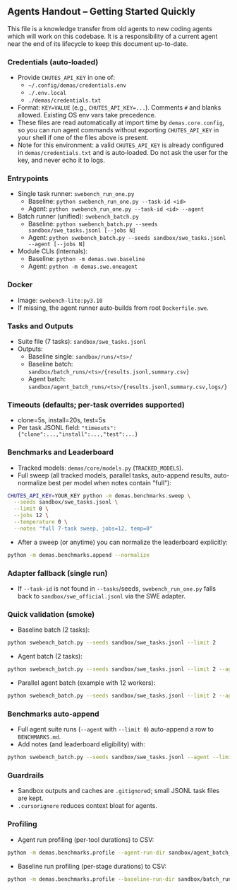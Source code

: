 ## Agents Handout – Getting Started Quickly

This file is a knowledge transfer from old agents to new coding agents which will work on this codebase. It is a responsibility of a current agent near the end of its lifecycle to keep this document up-to-date.

### Credentials (auto‑loaded)
- Provide `CHUTES_API_KEY` in one of:
  - `~/.config/demas/credentials.env`
  - `./.env.local`
  - `./demas/credentials.txt`
- Format: `KEY=VALUE` (e.g., `CHUTES_API_KEY=...`). Comments `#` and blanks allowed. Existing OS env vars take precedence.
 - These files are read automatically at import time by `demas.core.config`, so you can run agent commands without exporting `CHUTES_API_KEY` in your shell if one of the files above is present.
 - Note for this environment: a valid `CHUTES_API_KEY` is already configured in `demas/credentials.txt` and is auto‑loaded. Do not ask the user for the key, and never echo it to logs.

### Entrypoints
- Single task runner: `swebench_run_one.py`
  - Baseline: `python swebench_run_one.py --task-id <id>`
  - Agent: `python swebench_run_one.py --task-id <id> --agent`
- Batch runner (unified): `swebench_batch.py`
  - Baseline: `python swebench_batch.py --seeds sandbox/swe_tasks.jsonl [--jobs N]`
  - Agent: `python swebench_batch.py --seeds sandbox/swe_tasks.jsonl --agent [--jobs N]`
- Module CLIs (internals):
  - Baseline: `python -m demas.swe.baseline`
  - Agent: `python -m demas.swe.oneagent`

### Docker
- Image: `swebench-lite:py3.10`
- If missing, the agent runner auto‑builds from root `Dockerfile.swe`.

### Tasks and Outputs
- Suite file (7 tasks): `sandbox/swe_tasks.jsonl`
- Outputs:
  - Baseline single: `sandbox/runs/<ts>/`
  - Baseline batch: `sandbox/batch_runs/<ts>/{results.jsonl,summary.csv}`
  - Agent batch: `sandbox/agent_batch_runs/<ts>/{results.jsonl,summary.csv,logs/}`

### Timeouts (defaults; per‑task overrides supported)
- clone=5s, install=20s, test=5s
- Per task JSONL field: `"timeouts": {"clone":...,"install":...,"test":...}`

### Benchmarks and Leaderboard
- Tracked models: `demas/core/models.py` (`TRACKED_MODELS`).
- Full sweep (all tracked models, parallel tasks, auto-append results, auto-normalize best per model when notes contain "full"):
```bash
CHUTES_API_KEY=YOUR_KEY python -m demas.benchmarks.sweep \
  --seeds sandbox/swe_tasks.jsonl \
  --limit 0 \
  --jobs 12 \
  --temperature 0 \
  --notes "full 7-task sweep, jobs=12, temp=0"
```
- After a sweep (or anytime) you can normalize the leaderboard explicitly:
```bash
python -m demas.benchmarks.append --normalize
```

### Adapter fallback (single run)
- If `--task-id` is not found in `--tasks`/seeds, `swebench_run_one.py` falls back to `sandbox/swe_official.jsonl` via the SWE adapter.

### Quick validation (smoke)
- Baseline batch (2 tasks):
```bash
python swebench_batch.py --seeds sandbox/swe_tasks.jsonl --limit 2
```
- Agent batch (2 tasks):
```bash
python swebench_batch.py --seeds sandbox/swe_tasks.jsonl --limit 2 --agent
```
- Parallel agent batch (example with 12 workers):
```bash
python swebench_batch.py --seeds sandbox/swe_tasks.jsonl --limit 2 --agent --jobs 12
```

### Benchmarks auto-append
- Full agent suite runs (`--agent` with `--limit 0`) auto-append a row to `BENCHMARKS.md`.
- Add notes (and leaderboard eligibility) with:
```bash
python swebench_batch.py --seeds sandbox/swe_tasks.jsonl --agent --limit 0 --bench-notes "full 7-task suite, jobs=12, temp=0.2"
```

### Guardrails
- Sandbox outputs and caches are `.gitignore`d; small JSONL task files are kept.
- `.cursorignore` reduces context bloat for agents.

### Profiling
- Agent run profiling (per-tool durations) to CSV:
```bash
python -m demas.benchmarks.profile --agent-run-dir sandbox/agent_batch_runs/<timestamp>
```
- Baseline run profiling (per-stage durations) to CSV:
```bash
python -m demas.benchmarks.profile --baseline-run-dir sandbox/batch_runs/<timestamp>
```


